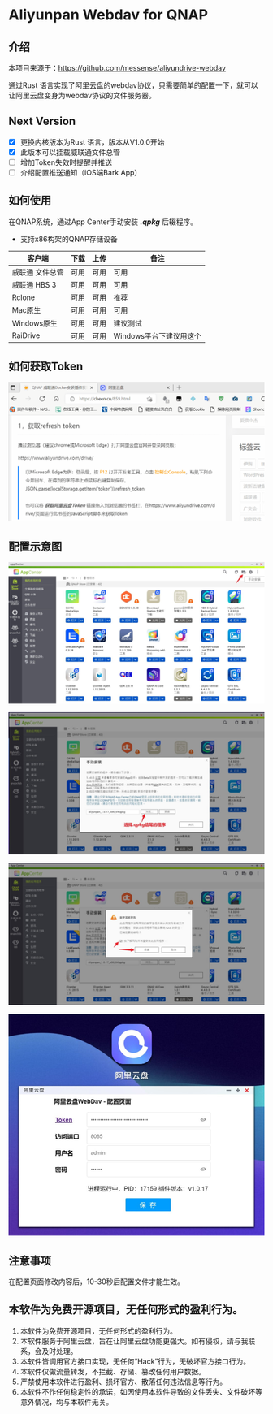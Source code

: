 # Aliyunpan Webdav for QNAP

## 介绍
本项目来源于：https://github.com/messense/aliyundrive-webdav

通过Rust 语言实现了阿里云盘的webdav协议，只需要简单的配置一下，就可以让阿里云盘变身为webdav协议的文件服务器。

## Next Version
- [x] 更换内核版本为Rust 语言，版本从V1.0.0开始
- [x] 此版本可以挂载威联通文件总管 
- [ ] 增加Token失效时提醒并推送
- [ ] 介绍配置推送通知（iOS端Bark App）

## 如何使用
在QNAP系统，通过App Center手动安装 ***.qpkg*** 后辍程序。

* 支持x86构架的QNAP存储设备

| 客户端        | 下载   |  上传  |  备注  |
| --------   | --------  | --------  |--------  |
|威联通 文件总管	|  可用	 | 可用	| 可用  |
|威联通 HBS 3	|  可用	 | 可用	| 可用  |
| Rclone	| 可用	|  可用 | 推荐| 支持各个系统  |
| Mac原生	| 可用	|  可用 | 可用 | 建议测试  |
| Windows原生	| 可用	| 可用	| 建议测试 |
| RaiDrive	| 可用	| 可用	| Windows平台下建议用这个  |

## 如何获取Token
 ![配置图示1](https://github.com/iranee/qnap-aliyunpan-webdav/raw/main/readme/gettoken.gif)

## 配置示意图 
 ![配置图示1](https://github.com/iranee/qnap-aliyunpan-webdav/raw/main/readme/AppCenter.jpg)
 
 ![配置图示2](https://github.com/iranee/qnap-aliyunpan-webdav/raw/main/readme/get.jpg)
  
 ![配置图示3](https://github.com/iranee/qnap-aliyunpan-webdav/raw/main/readme/yes.jpg)
 
  ![配置图示4](https://github.com/iranee/qnap-aliyunpan-webdav/raw/main/readme/ruing.jpg)
  
## 注意事项
在配置页面修改内容后，10-30秒后配置文件才能生效。

## 本软件为免费开源项目，无任何形式的盈利行为。
 1. 本软件为免费开源项目，无任何形式的盈利行为。
 2. 本软件服务于阿里云盘，旨在让阿里云盘功能更强大。如有侵权，请与我联系，会及时处理。
 3. 本软件皆调用官方接口实现，无任何“Hack”行为，无破坏官方接口行为。
 4. 本软件仅做流量转发，不拦截、存储、篡改任何用户数据。
 5. 严禁使用本软件进行盈利、损坏官方、散落任何违法信息等行为。
 6. 本软件不作任何稳定性的承诺，如因使用本软件导致的文件丢失、文件破坏等意外情况，均与本软件无关。
